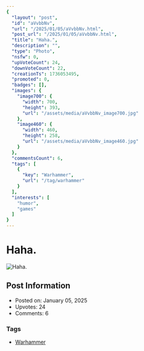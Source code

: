 ```yaml
---
{
  "layout": "post",
  "id": "aVvbbNv",
  "url": "/2025/01/05/aVvbbNv.html",
  "post_url": "/2025/01/05/aVvbbNv.html",
  "title": "Haha.",
  "description": "",
  "type": "Photo",
  "nsfw": 0,
  "upVoteCount": 24,
  "downVoteCount": 22,
  "creationTs": 1736053495,
  "promoted": 0,
  "badges": [],
  "images": {
    "image700": {
      "width": 700,
      "height": 393,
      "url": "/assets/media/aVvbbNv_image700.jpg"
    },
    "image460": {
      "width": 460,
      "height": 258,
      "url": "/assets/media/aVvbbNv_image460.jpg"
    }
  },
  "commentsCount": 6,
  "tags": [
    {
      "key": "Warhammer",
      "url": "/tag/warhammer"
    }
  ],
  "interests": [
    "humor",
    "games"
  ]
}
---
```


# Haha.

![Haha.](/assets/media/aVvbbNv_image700.jpg)

## Post Information

- Posted on: January 05, 2025
- Upvotes: 24
- Comments: 6

### Tags

- [Warhammer](/tag/Warhammer)
